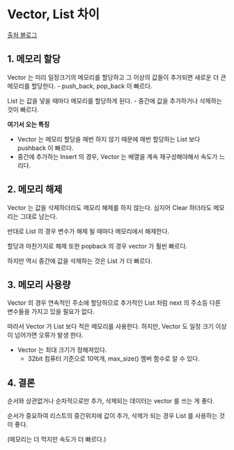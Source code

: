 # Vector, List 차이

[출처 블로그](https://jaehogame.tistory.com/entry/STL-Vector%EC%99%80-List-%EC%B0%A8%EC%9D%B4%EC%A0%90)

## 1. 메모리 할당

Vector 는 미리 일정크기의 메모리를 할당하고 그 이상의 값들이 추가되면 새로운 더 큰 메모리를 할당한다.
    - push_back, pop_back 이 빠르다.

List 는 값을 넣을 때마다 메모리를 할당하게 된다.
    - 중간에 값을 추가하거나 삭제하는 것이 빠르다.

**여기서 오는 특징**

- Vector 는 메모리 할당을 매번 하지 않기 때문에 매번 할당하는 List 보다 pushback 이 빠르다.
- 중간에 추가하는 Insert 의 경우, Vector 는 배열을 계속 재구성해야해서 속도가 느리다.

## 2. 메모리 해제

Vector 는 값을 삭제하더라도 메모리 해제를 하지 않는다. 심지어 Clear 하더라도 메모리는 그대로 남는다. 

반대로 List 의 경우 변수가 해제 될 때마다 메모리에서 해제한다.

할당과 마찬가지로 해제 또한 popback 의 경우 vector 가 훨씬 빠르다.

하지만 역시 중간에 값을 삭제하는 것은 List 가 더 빠르다.

## 3. 메모리 사용량

Vector 의 경우 연속적인 주소에 할당하므로 추가적인 List 처럼 next 의 주소등 다른 변수들을 가지고 있을 필요가 없다.

따라서 Vector 가 List 보다 적은 메모리를 사용한다. 하지만, Vector 도 일정 크기 이상이 넘어가면 오류가 발생 한다.

- Vector 는 최대 크기가 정해져있다.
    - 32bit 컴퓨터 기준으로 10억개, max_size() 멤버 함수로 알 수 있다.

## 4. 결론

순서와 상관없거나 순차적으로만 추가, 삭제되는 데이터는 vector 를 쓰는 게 좋다.

순서가 중요하여 리스트의 중간위치에 값이 추가, 삭제가 되는 경우 List 를 사용하는 것이 좋다.

(메모리는 더 먹지만 속도가 더 빠르다.)